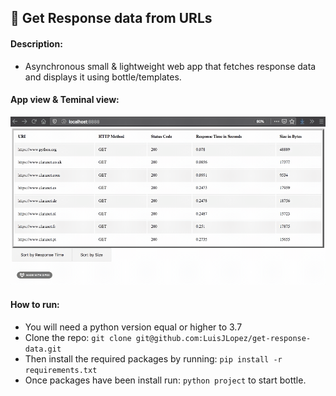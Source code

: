 ## :rocket: Get Response data from URLs

#### Description:
- Asynchronous small &amp; lightweight web app that fetches response data and displays it using bottle/templates.

#### App view & Teminal view:
![Web App View](project/static/demo.gif)

#### How to run:
- You will need a python version equal or higher to 3.7
- Clone the repo:
`git clone git@github.com:LuisJLopez/get-response-data.git`
- Then install the required packages by running:
`pip install -r requirements.txt`
- Once packages have been install run:
`python project` to start bottle.




